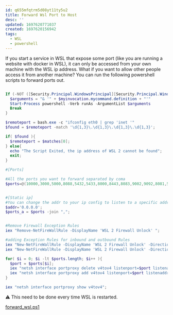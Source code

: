```yaml
---
id: q655mfqtrm5d08yt11ty5u2
title: Forward Wsl Port to Host
desc: ''
updated: 1697620771037
created: 1697620156942
tags:
  - WSL
  - powershell
---
```

If you start a service in WSL that expose some port (like you are running a website with docker in WSL), it can only be accessed from your own machine with the WSL ip address. What if you want to allow other people access it from another machine? You can run the following powershell scripts to forward ports out.

```powershell

If (-NOT ([Security.Principal.WindowsPrincipal][Security.Principal.WindowsIdentity]::GetCurrent()).IsInRole([Security.Principal.WindowsBuiltInRole] "Administrator")) {   
  $arguments = "& '" + $myinvocation.mycommand.definition + "'"
  Start-Process powershell -Verb runAs -ArgumentList $arguments
  Break
}

$remoteport = bash.exe -c "ifconfig eth0 | grep 'inet '"
$found = $remoteport -match '\d{1,3}\.\d{1,3}\.\d{1,3}\.\d{1,3}';

if( $found ){
  $remoteport = $matches[0];
} else{
  echo "The Script Exited, the ip address of WSL 2 cannot be found";
  exit;
}

#[Ports]

#All the ports you want to forward separated by coma
$ports=@(10000,3000,5000,8088,5432,5433,8000,8443,8083,9002,9092,8081,5601);


#[Static ip]
#You can change the addr to your ip config to listen to a specific address
$addr='0.0.0.0';
$ports_a = $ports -join ",";


#Remove Firewall Exception Rules
iex "Remove-NetFireWallRule -DisplayName 'WSL 2 Firewall Unlock' ";

#adding Exception Rules for inbound and outbound Rules
iex "New-NetFireWallRule -DisplayName 'WSL 2 Firewall Unlock' -Direction Outbound -LocalPort $ports_a -Action Allow -Protocol TCP";
iex "New-NetFireWallRule -DisplayName 'WSL 2 Firewall Unlock' -Direction Inbound -LocalPort $ports_a -Action Allow -Protocol TCP";

for( $i = 0; $i -lt $ports.length; $i++ ){
  $port = $ports[$i];
  iex "netsh interface portproxy delete v4tov4 listenport=$port listenaddress=$addr";
  iex "netsh interface portproxy add v4tov4 listenport=$port listenaddress=$addr connectport=$port connectaddress=$remoteport";
}

iex "netsh interface portproxy show v4tov4";
```

⚠️ This need to be done every time WSL is restarted.

[forward_wsl.ps1](/assets/scripts/forward_wsl.ps1)